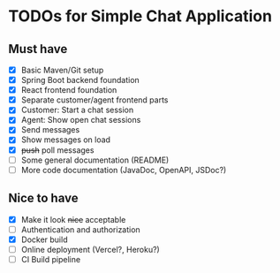 # TODOs for Simple Chat Application
## Must have
- [x] Basic Maven/Git setup
- [x] Spring Boot backend foundation
- [x] React frontend foundation
- [x] Separate customer/agent frontend parts
- [x] Customer: Start a chat session
- [x] Agent: Show open chat sessions
- [x] Send messages
- [x] Show messages on load
- [x] ~~push~~ poll messages
- [ ] Some general documentation (README)
- [ ] More code documentation (JavaDoc, OpenAPI, JSDoc?)

## Nice to have
- [x] Make it look ~~nice~~ acceptable
- [ ] Authentication and authorization
- [x] Docker build
- [ ] Online deployment (Vercel?, Heroku?)
- [ ] CI Build pipeline
